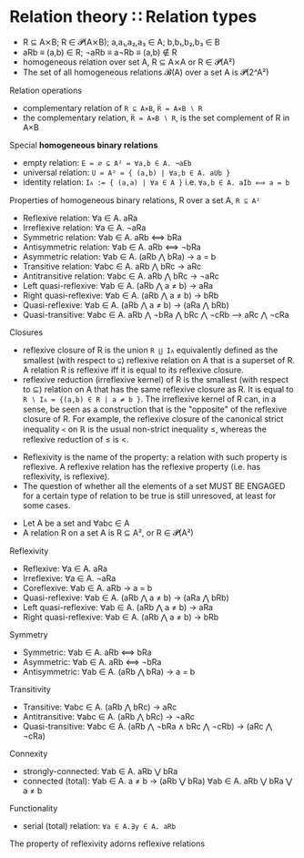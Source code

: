 # Relation theory ∷ Relation types

+ R ⊆ A⨯B; R ∈ 𝓟(A⨯B); a,a₁,a₂,a₃ ∈ A; b,b₁,b₂,b₃ ∈ B
+ aRb ≡ (a,b) ∈ R; ¬aRb ≡ a¬Rb ≡ (a,b) ∉ R
+ homogeneous relation over set A, R ⊆ A⨯A or R ∈ 𝓟(A²)
+ The set of all homogeneous relations 𝓑(A) over a set A is 𝓟(2^A²)

Relation operations
- complementary relation of `R ⊆ A⨯B`, `R̅ = A⨯B ∖ R`
- the complementary relation, `R̅ = A⨯B ∖ R`, is the set complement of R in A×B

Special **homogeneous binary relations**
- empty relation:     `E = ∅ ⊆ A² = ∀a,b ∈ A. ¬aEb`
- universal relation: `U = A² = { (a,b) | ∀a,b ∈ A. aUb }`
- identity relation:  `Iᴀ := { (a,a) | ∀a ∈ A }` i.e. `∀a,b ∈ A. aIb ⟺ a = b`

Properties of homogeneous binary relations, R over a set A, `R ⊆ A²`
- Reflexive relation:        ∀a ∈ A. aRa
- Irreflexive relation:      ∀a ∈ A. ¬aRa
- Symmetric relation:       ∀ab ∈ A. aRb ⟺ bRa
- Antisymmetric relation:   ∀ab ∈ A. aRb ⟺ ¬bRa
- Asymmetric relation:      ∀ab ∈ A. (aRb ⋀ bRa) -> a = b
- Transitive relation:     ∀abc ∈ A. aRb ⋀ bRc -> aRc
- Antitransitive relation: ∀abc ∈ A. aRb ⋀ bRc -> ¬aRc
- Left quasi-reflexive:     ∀ab ∈ A. (aRb ⋀ a ≠ b) -> aRa
- Right quasi-reflexive:    ∀ab ∈ A. (aRb ⋀ a ≠ b) -> bRb
- Quasi-reflexive:          ∀ab ∈ A. (aRb ⋀ a ≠ b) -> (aRa ⋀ bRb)
- Quasi-transitive: ∀abc ∈ A. aRb ⋀ ¬bRa ⋀ bRc ⋀ ¬cRb --> aRc ⋀ ¬cRa




Closures
- reflexive closure of R is the union `R ⋃ Iᴀ` equivalently defined as the smallest (with respect to `⊆`) reflexive relation on A that is a superset of R. A relation R is reflexive iff it is equal to its reflexive closure.
- reflexive reduction (irreflexive kernel) of R is the smallest (with respect to ⊆) relation on A that has the same reflexive closure as R. It is equal to `R ∖ Iᴀ = {(a,b) ∈ R | a ≠ b }`. The irreflexive kernel of R can, in a sense, be seen as a construction that is the "opposite" of the reflexive closure of R. For example, the reflexive closure of the canonical strict inequality `<` on ℝ is the usual non-strict inequality ≤, whereas the reflexive reduction of ≤ is <.



* Reflexivity is the name of the property: a relation with such property is reflexive. A reflexive relation has the reflexive property (i.e. has reflexivity, is reflexive).
* The question of whether all the elements of a set MUST BE ENGAGED for a certain type of relation to be true is still unresoved, at least for some cases.

- Let A be a set and ∀abc ∈ A
- A relation R on a set A is R ⊆ A², or R ∈ 𝓟(A²)

Reflexivity
- Reflexive:              ∀a ∈ A.  aRa
- Irreflexive:            ∀a ∈ A. ¬aRa
- Coreflexive:           ∀ab ∈ A.  aRb -> a = b
- Quasi-reflexive:       ∀ab ∈ A. (aRb ⋀ a ≠ b) -> (aRa ⋀ bRb)
- Left quasi-reflexive:  ∀ab ∈ A. (aRb ⋀ a ≠ b) -> aRa
- Right quasi-reflexive: ∀ab ∈ A. (aRb ⋀ a ≠ b) -> bRb

Symmetry
- Symmetric:     ∀ab ∈ A. aRb ⟺  bRa
- Asymmetric:    ∀ab ∈ A. aRb ⟺ ¬bRa
- Antisymmetric: ∀ab ∈ A. (aRb ⋀ bRa) -> a = b

Transitivity
- Transitive:       ∀abc ∈ A. (aRb ⋀ bRc) ->  aRc
- Antitransitive:   ∀abc ∈ A. (aRb ⋀ bRc) -> ¬aRc
- Quasi-transitive: ∀abc ∈ A. (aRb ⋀ ¬bRa ∧ bRc ⋀ ¬cRb) -> (aRc ⋀ ¬cRa)

Connexity
- strongly-connected: ∀ab ∈ A. aRb ⋁ bRa
- connected (total):  ∀ab ∈ A. a ≠ b -> (aRb ⋁ bRa)
                      ∀ab ∈ A. aRb ⋁ bRa ⋁ a ≠ b

Functionality
- serial (total) relation: `∀a ∈ A.∃y ∈ A. aRb`


The property of reflexivity adorns reflexive relations
